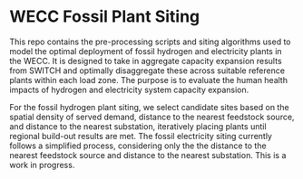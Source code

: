# WECC Fossil Plant Siting

This repo contains the pre-processing scripts and siting algorithms used to model the optimal deployment of fossil hydrogen and electricity plants in the WECC. It is designed to take in aggregate capacity expansion results from SWITCH and optimally disaggregate these across suitable reference plants within each load zone. The purpose is to evaluate the human health impacts of hydrogen and electricity system capacity expansion.

For the fossil hydrogen plant siting, we select candidate sites based on the spatial density of served demand, distance to the nearest feedstock source, and distance to the nearest substation, iteratively placing plants until regional build-out results are met. The fossil electricity siting currently follows a simplified process, considering only the the distance to the nearest feedstock source and distance to the nearest substation. This is a work in progress.